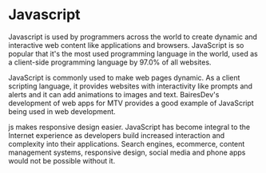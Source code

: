 # Javascript  

 
 Javascript is used by programmers across the world to create dynamic and interactive web content like applications and browsers. JavaScript is so popular that it's the most used programming language in the world, used as a client-side programming language by 97.0% of all websites.

JavaScript is commonly used to make web pages dynamic. As a client scripting language, it provides websites with interactivity like prompts and alerts and it can add animations to images and text. BairesDev's development of web apps for MTV provides a good example of JavaScript being used in web development.


js makes responsive design easier. JavaScript has become integral to the Internet experience as developers build increased interaction and complexity into their applications. Search engines, ecommerce, content management systems, responsive design, social media and phone apps would not be possible without it.
